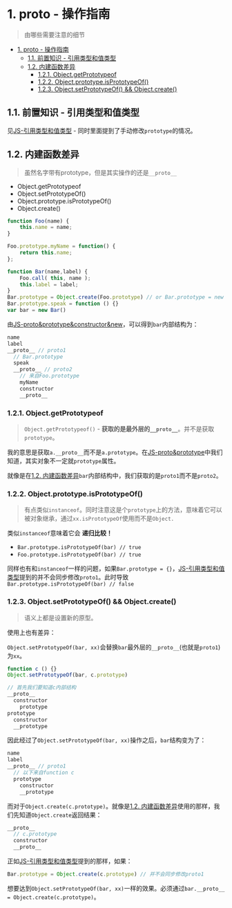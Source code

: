 # 1. proto - 操作指南
> 由哪些需要注意的细节

<!-- TOC -->

- [1. proto - 操作指南](#1-proto---操作指南)
  - [1.1. 前置知识 - 引用类型和值类型](#11-前置知识---引用类型和值类型)
  - [1.2. 内建函数差异](#12-内建函数差异)
    - [1.2.1. Object.getPrototypeof](#121-objectgetprototypeof)
    - [1.2.2. Object.prototype.isPrototypeOf()](#122-objectprototypeisprototypeof)
    - [1.2.3. Object.setPrototypeOf() && Object.create()](#123-objectsetprototypeof--objectcreate)

<!-- /TOC -->

## 1.1. 前置知识 - 引用类型和值类型

见[JS-引用类型和值类型](https://github.com/JiangWeixian/JS-Tips/blob/master/Grammar/JS%E5%9F%BA%E6%9C%AC%E7%B1%BB%E5%9E%8B%E5%92%8C%E5%BC%95%E7%94%A8%E7%B1%BB%E5%9E%8B%E5%B7%AE%E5%BC%82.md) - 同时里面提到了手动修改`prototype`的情况。

## 1.2. 内建函数差异

> 虽然名字带有prototype，但是其实操作的还是`__proto__`

* Object.getPrototypeof
* Object.setPrototypeOf()
* Object.prototype.isPrototypeOf()
* Object.create()

```JavaScript
function Foo(name) {
	this.name = name;
}

Foo.prototype.myName = function() {
	return this.name;
};

function Bar(name,label) {
	Foo.call( this, name );
	this.label = label;
}
Bar.prototype = Object.create(Foo.prototype) // or Bar.prototype = new Foo()
Bar.prototype.speak = function () {}
var bar = new Bar()
```

由[JS-proto&prototype&constructor&new](https://github.com/JiangWeixian/JS-Tips/blob/master/Grammar/JS-__proto__%26%26prototype%26%26new.md)，可以得到`bar`内部结构为：

```JavaScript
name
label
__proto__ // proto1
  // Bar.prototype
  speak
  __proto__ // proto2
    // 来自Foo.prototype
    myName
    constructor
    __proto__
```

### 1.2.1. Object.getPrototypeof

> `Object.getPrototypeof()` - **获取的是最外层的`__proto__`**。并不是获取`prototype`。

我的意思是获取`a.__proto__`而不是`a.prototype`。在[JS-proto&prototype](https://github.com/JiangWeixian/JS-Tips/blob/master/Grammar/JS-__proto__%26%26prototype%26%26new.md)中我们知道，其实对象不一定就`prototype`属性。

就像是在[1.2. 内建函数差异]()`bar`内部结构中，我们获取的是`proto1`而不是`proto2`。

### 1.2.2. Object.prototype.isPrototypeOf()

> 有点类似`instanceof`。同时注意这是个`prototype`上的方法，意味着它可以被对象继承，通过`xx.isPrototypeOf`使用而不是`Object.`

类似`instanceof`意味着它会 **递归比较！**

* `Bar.prototype.isPrototypeOf(bar) // true`
* `Foo.prototype.isPrototypeOf(bar) // true`

同样也有和`instanceof`一样的问题，如果`Bar.prototype = {}`，[JS-引用类型和值类型](https://github.com/JiangWeixian/JS-Tips/blob/master/Grammar/JS%E5%9F%BA%E6%9C%AC%E7%B1%BB%E5%9E%8B%E5%92%8C%E5%BC%95%E7%94%A8%E7%B1%BB%E5%9E%8B%E5%B7%AE%E5%BC%82.md)提到的并不会同步修改`proto1`。此时导致`Bar.prototype.isPrototypeOf(bar) // false`

### 1.2.3. Object.setPrototypeOf() && Object.create()

> 语义上都是设置新的原型。

使用上也有差异：

`Object.setPrototypeOf(bar, xx)`会替换`bar`最外层的`__proto__`(也就是`proto1`)为`xx`。

```JavaScript
function c () {}
Object.setPrototypeOf(bar, c.prototype)

// 首先我们要知道c内部结构
__proto__
  constructor
    prototype
prototype
  constructor
  __prototype
```

因此经过了`Object.setPrototypeOf(bar, xx)`操作之后，`bar`结构变为了：

```JavaScript
name
label
__proto__ // proto1
  // 以下来自function c
  prototype
    constructor
    __prototype
```

而对于`Object.create(c.prototype)`。就像是[1.2. 内建函数差异]()使用的那样，我们先知道`Object.create`返回结果：

```JavaScript
__proto__
  // c.prototype
  constructor
  __proto__
```

正如[JS-引用类型和值类型](https://github.com/JiangWeixian/JS-Tips/blob/master/Grammar/JS%E5%9F%BA%E6%9C%AC%E7%B1%BB%E5%9E%8B%E5%92%8C%E5%BC%95%E7%94%A8%E7%B1%BB%E5%9E%8B%E5%B7%AE%E5%BC%82.md)提到的那样，如果：

```JavaScript
Bar.prototype = Object.create(c.prototype) // 并不会同步修改proto1
```

想要达到`Object.setPrototypeOf(bar, xx)`一样的效果。必须通过`bar.__proto__ = Object.create(c.prototype)`。

